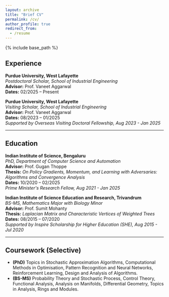 ```yaml
---
layout: archive
title: "Brief CV"
permalink: /cv/
author_profile: true
redirect_from:
  - /resume
---
```


{% include base_path %}

## Experience

**Purdue University, West Lafayette**  
*Postdoctoral Scholar, School of Industrial Engineering*  
**Advisor:** Prof. Vaneet Aggarwal  
**Dates:** 02/2025 – Present

**Purdue University, West Lafayette**  
*Visiting Scholar, School of Industrial Engineering*  
**Advisor:** Prof. Vaneet Aggarwal  
**Dates:** 08/2023 – 01/2025\
*Supported by Overseas Visiting Doctoral Fellowship, Aug 2023 - Jan 2025*

---

## Education

**Indian Institute of Science, Bengaluru**  
*PhD, Department of Computer Science and Automation*  
**Advisor:** Prof. Gugan Thoppe  
**Thesis:** *On Policy Gradients, Momentum, and Learning with Adversaries: Algorithms and Convergence Analysis*  
**Dates:** 10/2020 – 02/2025\
*Prime Minister's Research Fellow, Aug 2021 - Jan 2025*

**Indian Institute of Science Education and Research, Trivandrum**  
*BS-MS, Mathematics Major with Biology Minor*  
**Advisor:** Prof. Sumit Mohanty  
**Thesis:** *Laplacian Matrix and Characteristic Vertices of Weighted Trees*  
**Dates:** 08/2015 – 07/2020\
*Supported by Inspire Scholarship for Higher Education (SHE), Aug 2015 - Jul 2020*

---

## Coursework (Selective)

- **(PhD)** Topics in Stochastic Approximation Algorithms, Computational Methods in Optimisation, Pattern Recognition and Neural Networks, Reinforcement Learning, Design and Analysis of Algorithms.
- **(BS-MS)** Probability Theory and Stochastic Process, Control Theory, Functional Analysis, Analysis on Manifolds, Differential Geometry, Topics in Analysis, Rings and Modules.


